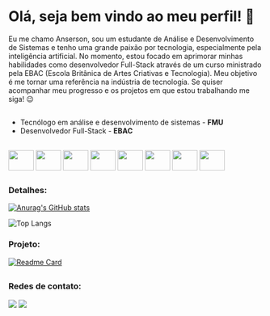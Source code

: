 # Olá, seja bem vindo ao meu perfil! 🤗
 Eu me chamo Anserson, sou um estudante de Análise e Desenvolvimento de Sistemas e tenho uma grande paixão por tecnologia, especialmente pela inteligência artificial. No momento, estou focado em aprimorar minhas habilidades como desenvolvedor Full-Stack através de um curso ministrado pela EBAC (Escola Britânica de Artes Criativas e Tecnologia). Meu objetivo é me tornar uma referência na indústria de tecnologia. Se quiser acompanhar meu progresso e os projetos em que estou trabalhando me siga! 😉  

## 

- Tecnólogo em análise e desenvolvimento de sistemas - **FMU**
- Desenvolvedor Full-Stack - **EBAC**

## 


 <div style="display: inline_block">
  
 <img align="center" height="40" width="50" src="https://cdn.jsdelivr.net/gh/devicons/devicon/icons/c/c-original.svg" /> 
  
 <img align="center" height="40" width="50" src="https://cdn.jsdelivr.net/gh/devicons/devicon/icons/javascript/javascript-original.svg" />
  
 <img align="center" height="40" width="50" src="https://cdn.jsdelivr.net/gh/devicons/devicon/icons/html5/html5-original-wordmark.svg" />
  
 <img align="center" height="40" width="50" src="https://cdn.jsdelivr.net/gh/devicons/devicon/icons/css3/css3-original-wordmark.svg" />
 
 <img align="center" height="40" width="50" src="https://cdn.jsdelivr.net/gh/devicons/devicon/icons/react/react-original-wordmark.svg" />

<img align="center" height="40" width="50" src="https://cdn.jsdelivr.net/gh/devicons/devicon/icons/python/python-original-wordmark.svg" />

<img align="center" height="40" width="50" src="https://cdn.jsdelivr.net/gh/devicons/devicon/icons/django/django-plain-wordmark.svg" />

<img align="center" height="40" width="50" src="https://cdn.jsdelivr.net/gh/devicons/devicon/icons/postgresql/postgresql-original-wordmark.svg" />

  </div>
  
##
### Detalhes:

[![Anurag's GitHub stats](https://github-readme-stats.vercel.app/api?username=AndBalbino&show_icons=true&theme=dark)](https://github.com/anuraghazra/github-readme-stats)


 ![Top Langs](https://github-readme-stats.vercel.app/api/top-langs/?username=AndBalbino&theme=dark&layout=compact)

### Projeto:

 [![Readme Card](https://github.com/AndBalbino/NailsDesigner)](https://github.com/anuraghazra/github-readme-stats)

 ##

### Redes de contato: 
  
  <div> 
  <a href="https://www.instagram.com/a_balbino0"  target="_blank"><img src="https://img.shields.io/badge/-Instagram-%23E4405F?style=for-the-badge&logo=instagram&logoColor=white" target="_blank"></a>
  <a href="https://www.linkedin.com/in/anderson-balbino-52a93a233/" target="_blank"><img src="https://img.shields.io/badge/-LinkedIn-%230077B5?style=for-the-badge&logo=linkedin&logoColor=white" target="_blank"></a> 
</div>


